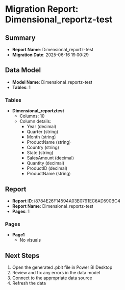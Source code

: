# Migration Report: Dimensional_reportz-test

## Summary

- **Report Name**: Dimensional_reportz-test
- **Migration Date**: 2025-06-16 19:00:29

## Data Model

- **Model Name**: Dimensional_reportz-test
- **Tables**: 1

### Tables

- **Dimensional_reportztest**
  - Columns: 10
  - Column details:
    - Year (decimal)
    - Quarter (string)
    - Month (string)
    - ProductName (string)
    - Country (string)
    - State (string)
    - SalesAmount (decimal)
    - Quantity (decimal)
    - ProductID (decimal)
    - ProductName (string)


## Report

- **Report ID**: i8784E26F14594A03B0791EC6AD590BC4
- **Report Name**: Dimensional_reportz-test
- **Pages**: 1

### Pages

- **Page1**
  - No visuals


## Next Steps

1. Open the generated .pbit file in Power BI Desktop
2. Review and fix any errors in the data model
3. Connect to the appropriate data source
4. Refresh the data
